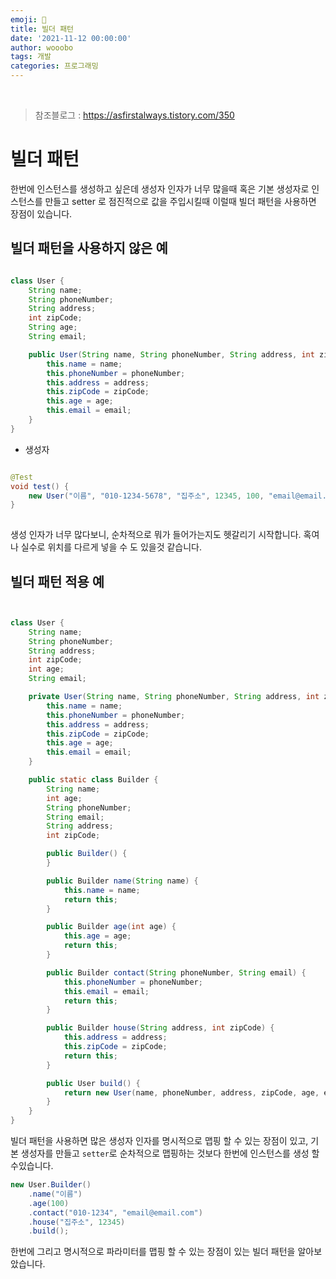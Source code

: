 ```yaml
---
emoji: 🔮
title: 빌더 패턴
date: '2021-11-12 00:00:00'
author: wooobo
tags: 개발
categories: 프로그래밍
---
```



<br>

> 참조블로그 : https://asfirstalways.tistory.com/350


# 빌더 패턴



한번에 인스턴스를 생성하고 싶은데 생성자 인자가 너무 많을때 혹은 기본 생성자로 인스턴스를 만들고 setter 로 점진적으로 값을 주입시킬때 이럴때 빌더 패턴을 사용하면 장점이 있습니다.

## 빌더 패턴을 사용하지 않은 예

```java

class User {
    String name;
    String phoneNumber;
    String address;
    int zipCode;
    String age;
    String email;

    public User(String name, String phoneNumber, String address, int zipCode, int age, String email) {
        this.name = name;
        this.phoneNumber = phoneNumber;
        this.address = address;
        this.zipCode = zipCode;
        this.age = age;
        this.email = email;
    }
}

```

- 생성자

```java 

@Test
void test() {
    new User("이름", "010-1234-5678", "집주소", 12345, 100, "email@email.com");
}
 
```

생성 인자가 너무 많다보니, 순차적으로 뭐가 들어가는지도 헷갈리기 시작합니다. 혹여나 실수로 위치를 다르게 넣을 수 도 있을것 같습니다.

## 빌더 패턴 적용 예

```java 


class User {
    String name;
    String phoneNumber;
    String address;
    int zipCode;
    int age;
    String email;

    private User(String name, String phoneNumber, String address, int zipCode, int age, String email) {
        this.name = name;
        this.phoneNumber = phoneNumber;
        this.address = address;
        this.zipCode = zipCode;
        this.age = age;
        this.email = email;
    }

    public static class Builder {
        String name;
        int age;
        String phoneNumber;
        String email;
        String address;
        int zipCode;

        public Builder() {
        }

        public Builder name(String name) {
            this.name = name;
            return this;
        }

        public Builder age(int age) {
            this.age = age;
            return this;
        }

        public Builder contact(String phoneNumber, String email) {
            this.phoneNumber = phoneNumber;
            this.email = email;
            return this;
        }

        public Builder house(String address, int zipCode) {
            this.address = address;
            this.zipCode = zipCode;
            return this;
        }

        public User build() {
            return new User(name, phoneNumber, address, zipCode, age, email);
        }
    }
}
```

빌더 패턴을 사용하면 많은 생성자 인자를 명시적으로 맵핑 할 수 있는 장점이 있고, 기본 생성자를 만들고 `setter`로 순차적으로 맵핑하는 것보다
한번에 인스턴스를 생성 할 수있습니다.

```java 
new User.Builder()
    .name("이름")
    .age(100)
    .contact("010-1234", "email@email.com")
    .house("집주소", 12345)
    .build();
```

한번에 그리고 명시적으로 파라미터를 맵핑 할 수 있는 장점이 있는 빌더 패턴을 알아보았습니다. 

